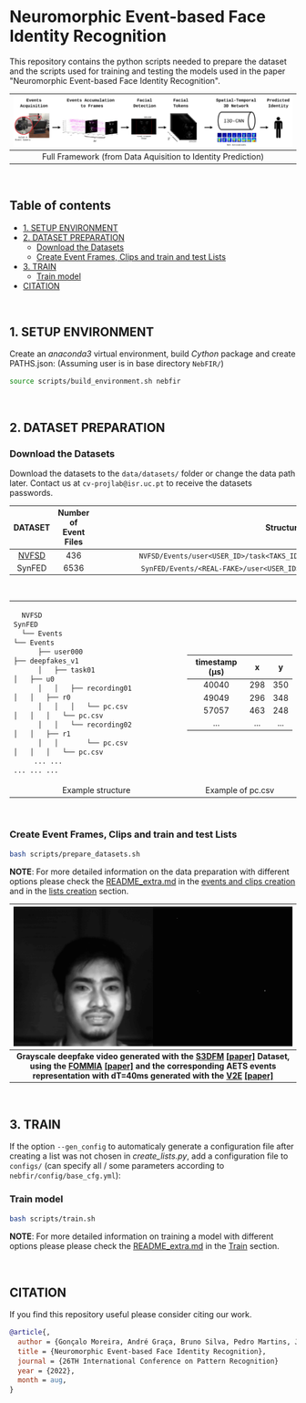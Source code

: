 # Neuromorphic Event-based Face Identity Recognition

This repository contains the python scripts needed to prepare the dataset and the scripts used for training and testing the models used in the paper "Neuromorphic Event-based Face Identity Recognition".

| ![ ](data/assets/overview_.jpg) |
|:--:|
| Full Framework (from Data Aquisition to Identity Prediction) |

  &nbsp;
  
## Table of contents
- [1. SETUP ENVIRONMENT](#1-setup-environment)
- [2. DATASET PREPARATION](#2-dataset-preparation)
  - [Download the Datasets](#download-the-datasets)
  - [Create Event Frames, Clips and train and test Lists](#create-event-frames-clips-and-train-and-test-lists)
- [3. TRAIN](#3-train)
  - [Train model](#train-model)
- [CITATION](#citation)

&nbsp;

## 1. SETUP ENVIRONMENT

Create an *anaconda3* virtual environment, build *Cython* package and create PATHS.json: (Assuming user is in base directory ```NebFIR/```)

```bash
source scripts/build_environment.sh nebfir
```

&nbsp;

## 2. DATASET PREPARATION

### Download the Datasets

Download the datasets to the `data/datasets/` folder or change the data path later. Contact us at `cv-projlab@isr.uc.pt` to receive the datasets passwords.

  | DATASET | Number of Event Files | <div style="width:655px"></div> Structure |
  |:---:|:---:|:---:|
  | [NVFSD](https://isrucpt-my.sharepoint.com/:u:/g/personal/andre_graca_isr_uc_pt/Ean8_iZbUrxHpp4hi2918oAB-34Lg1kI8sAyqDtxksSfOA?e=zGghVG) | 436 | `NVFSD/Events/user<USER_ID>/task<TAKS_ID>/recording<RECORDING_ID>/pc.csv` |
  | SynFED | 6536 | `SynFED/Events/<REAL-FAKE>/user<USER_ID>/recording<RECORDING_ID>/pc.csv` |

<div align="center">

&nbsp;
<table>
<td>

```text
  NVFSD                                 SynFED                       
  └── Events                            └── Events                   
      ├── user000                           ├── deepfakes_v1         
      │   ├── task01                        │   ├── u0               
      │   │   ├── recording01               │   │   ├── r0           
      │   │   │   └── pc.csv                │   │   │   └── pc.csv   
      │   │   └── recording02               │   │   ├── r1           
      │   │       └── pc.csv                │   │   │   └── pc.csv   
     ... ...                               ... ... ...               
  ```

</td>
<td>
  
  | timestamp (µs) |   x   |   y   |
  | :------------: | :---: | :---: |
  |     40040      |  298  |  350  |
  |     49049      |  296  |  348  |
  |     57057      |  463  |  248  |
  |      ...       |  ...  |  ...  |
  
</td>

<tr>
<td align="center"> Example structure </td>
<td align="center"> Example of pc.csv </td>
</tr>
</table>

&nbsp;
<div align="left">

### Create Event Frames, Clips and train and test Lists

```bash
bash scripts/prepare_datasets.sh
```

**NOTE**: For more detailed information on the data preparation with different options please check the [README_extra.md](./docs/README_extra.md#nebfir-extra) in the [events and clips creation](./docs/README_extra.md#create-event-frames-and-clips) and in the [lists creation](./docs/README_extra.md#create-lists) section.

| ![ ](data/assets/deepfake-v1_u0r0.gif) |
|:--:|
| **Grayscale deepfake video generated with the [S3DFM](https://groups.inf.ed.ac.uk/trimbot2020/DYNAMICFACES/) [[paper]](https://www.pure.ed.ac.uk/ws/files/79659390/3D_Visual_Passcode.pdf) Dataset, using the [FOMMIA](https://github.com/AliaksandrSiarohin/first-order-model) [[paper]](https://arxiv.org/pdf/2003.00196.pdf) and the corresponding AETS events representation with dT=40ms generated with the [V2E](https://github.com/SensorsINI/v2e) [[paper]](https://arxiv.org/pdf/2006.07722.pdf)**|

&nbsp;

## 3. TRAIN

If the option `--gen_config` to automaticaly generate a configuration file after creating a list was not chosen in *create_lists.py*, add a configuration file to `configs/` (can specify all / some parameters according to `nebfir/config/base_cfg.yml`):

### Train model

```bash
bash scripts/train.sh
```
<!-- python runner.py --device cuda --conf configs/config-0.yml -d -t -->

**NOTE**: For more detailed information on training a model with different options please please check the [README_extra.md](./docs/README_extra.md#nebfir-extra) in the [Train](./docs/README_extra.md#train) section.

&nbsp;

## CITATION

If you find this repository useful please consider citing our work.
```bibtex
@article{,
  author = {Gonçalo Moreira, André Graça, Bruno Silva, Pedro Martins, Jorge Batista},
  title = {Neuromorphic Event-based Face Identity Recognition},
  journal = {26TH International Conference on Pattern Recognition}
  year = {2022},
  month = aug,
}
```

